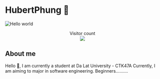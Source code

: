 # HubertPhung :wave:

<img src="https://raw.githubusercontent.com/sagar-viradiya/sagar-viradiya/master/resources/banner.png" alt="Hello world">

<p align="center"> 
  Visitor count<br>
  <img src="https://profile-counter.glitch.me/hubertphung/count.svg" />
</p>

## About me

Hello 👋, I am currently a student at Da Lat University - CTK47A
Currently, I am aiming to major in software engineering.
Beginners..........
